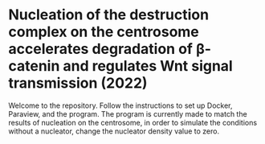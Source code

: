 # Nucleation of the destruction complex on the centrosome accelerates degradation of β-catenin and regulates Wnt signal transmission (2022)
Welcome to the repository. Follow the instructions to set up Docker, Paraview, and the program. 
The program is currently made to match the results of nucleation on the centrosome, in order to simulate the conditions without a nucleator, change the nucleator density
value to zero. 
